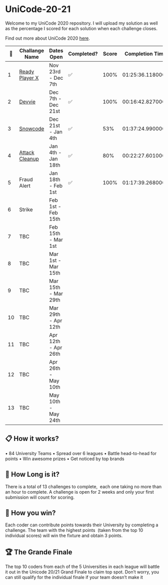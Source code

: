 # UniCode-20-21

Welcome to my UniCode 2020 repository. I will upload my solution as well as the percentage I scored for each solution when each challenge closes.

Find out more about UniCode 2020 [here](https://www.showcode.io/unicode/).


:pencil: | Challange Name     | Dates Open          | Completed?         | Score | Completion Time
---------|--------------------|---------------------|--------------------|-------|------------------
1        | [Ready Player X][1]| Nov 23rd - Dec 7th  | :white_check_mark: | 100%  | 01:25:36.1180000
2        | [Devvie][2]        | Dec 7th - Dec 21st  | :white_check_mark: | 100%  | 00:16:42.8270000
3        | [Snowcode][3]      | Dec 21st - Jan 4th  | :white_check_mark: |  53%  | 01:37:24.9900000
4        | [Attack Cleanup][4]| Jan 4th - Jan 18th  | :white_check_mark: |  80%  | 00:22:27.6010000
5        | Fraud Alert        | Jan 18th - Feb 1st  | :white_check_mark: | 100%  | 01:17:39.2680000
6        | Strike             | Feb 1st - Feb 15th  |                    |       | 
7        | TBC                | Feb 15th - Mar 1st  |                    |       | 
8        | TBC                | Mar 1st - Mar 15th  |                    |       | 
9        | TBC                | Mar 15th - Mar 29th |                    |       | 
10       | TBC                | Mar 29th - Apr 12th |                    |       | 
11       | TBC                | Apr 12th - Apr 26th |                    |       | 
12       | TBC                | Apr 26th - May 10th |                    |       | 
13       | TBC                | May 10th - May 24th |                    |       | 





## :clipboard:  How it works?

• 84 University Teams
• Spread over 6 leagues
• Battle head-to-head for points
• Win awesome prizes
• Get noticed by top brands

## :red_car:  How Long is it?

There is a total of 13 challenges to complete,  each one taking no more than an hour to complete. 
A challenge is open for 2 weeks and only your first submission will count for scoring.

## :rocket:  How you win?

Each coder can contribute points towards their University by completing a challenge. 
The team with the highest points  (taken from the top 10 individual scores) will win the fixture and obtain 3 points.

## :trophy: The Grande Finale

The top 10 coders from each of the 5 Universities in each league will battle it out in the Unicode 20/21 Grand Finale to claim top spot.
Don’t worry, you can still qualify for the individual finale if your team doesn’t make it

[1]:https://github.com/CraigMyles/UniCode-20-21/blob/main/Challenge_1_Ready_Player_X/src/main.java
[2]:https://github.com/CraigMyles/UniCode-20-21/blob/main/Challenge_2_Devvie/src/main.java
[3]:https://github.com/CraigMyles/UniCode-20-21/blob/main/Challenge_3_Snowcode/src/main3.java
[4]:https://github.com/CraigMyles/UniCode-20-21/blob/main/Challenge_4_Attack_Cleanup/src/main.java
